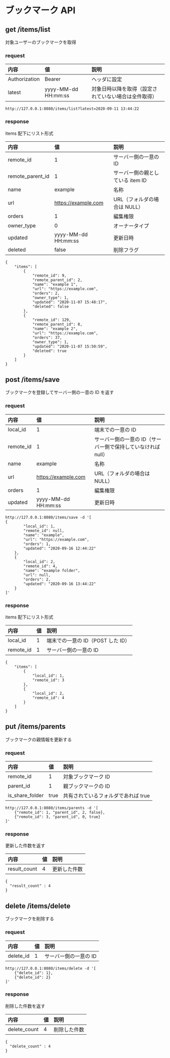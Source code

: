 # ブックマーク API

## get /items/list

対象ユーザーのブックマークを取得

### request

内容 | 値 | 説明
:--|:--|:--
Authorization | Bearer | ヘッダに設定
latest | yyyy-MM-dd HH:mm:ss | 対象日時以降を取得（設定されていない場合は全件取得）

```
http://127.0.0.1:8080/items/list?latest=2020-09-11 13:44:22
```

### response

items 配下にリスト形式

内容 | 値 | 説明
:--|:--|:--
remote_id | 1 | サーバー側の一意の ID
remote_parent_id | 1 | サーバー側の親としている item ID
name | example | 名称
url | https://example.com | URL（フォルダの場合は NULL）
orders | 1 | 編集権限
owner_type | 0 | オーナータイプ
updated | yyyy-MM-dd HH:mm:ss | 更新日時
deleted | false | 削除フラグ

```
{
    "items": [
        {
            "remote_id": 9,
            "remote_parent_id": 2,
            "name": "example 1",
            "url": "https://example.com",
            "orders": 2,
            "owner_type": 1,
            "updated": "2020-11-07 15:48:17",
            "deleted": false
        },
        {
            "remote_id": 129,
            "remote_parent_id": 8,
            "name": "example 2",
            "url": "https://example.com",
            "orders": 37,
            "owner_type": 1,
            "updated": "2020-11-07 15:50:59",
            "deleted": true
        }
    ]
}
```

## post /items/save

ブックマークを登録してサーバー側の一意の ID を返す

### request

内容 | 値 | 説明
:--|:--|:--
local_id | 1 | 端末での一意の ID
remote_id | 1 | サーバー側の一意の ID（サーバー側で保持していなければ null）
name | example | 名称
url | https://example.com | URL（フォルダの場合は NULL）
orders | 1 | 編集権限
updated | yyyy-MM-dd HH:mm:ss | 更新日時

```
http://127.0.0.1:8080/items/save -d '[
{
        "local_id": 1,
        "remote_id": null,
        "name": "example",
        "url": "https://example.com",
        "orders": 1,
        "updated": "2020-09-16 12:44:22"
    },
    {
        "local_id": 2,
        "remote_id": 4,
        "name": "example folder",
        "url": null,
        "orders": 2,
        "updated": "2020-09-16 13:44:22"
    }
]'
```

### response

items 配下にリスト形式

内容 | 値 | 説明
:--|:--|:--
local_id | 1 | 端末での一意の ID（POST した ID）
remote_id | 1 | サーバー側の一意の ID

```
{
    "items": [
        {
            "local_id": 1,
            "remote_id": 3
        },
        {
            "local_id": 2,
            "remote_id": 4
        }
    ]
}
```

## put /items/parents

ブックマークの親情報を更新する

### request

内容 | 値 | 説明
:--|:--|:--
remote_id | 1 | 対象ブックマーク ID
parent_id | 1 | 親ブックマークの ID
is_share_folder | true | 共有されているフォルダであれば true

```
http://127.0.0.1:8080/items/parents -d '[
    {"remote_id": 1, "parent_id", 2, false},
    {"remote_id": 3, "parent_id", 0, true}
]'
```

### response

更新した件数を返す

内容 | 値 | 説明
:--|:--|:--
result_count | 4 | 更新した件数

```
{
  "result_count" : 4
}
```

## delete /items/delete

ブックマークを削除する

### request

内容 | 値 | 説明
:--|:--|:--
delete_id | 1 | サーバー側の一意の ID

```
http://127.0.0.1:8080/items/delete -d '[
    {"delete_id": 1},
    {"delete_id": 2}
]'
```

### response

削除した件数を返す

内容 | 値 | 説明
:--|:--|:--
delete_count | 4 | 削除した件数

```
{
  "delete_count" : 4
}
```
